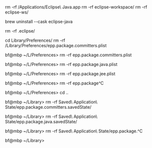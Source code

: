 

rm -rf /Applications/Eclipse\ Java.app
rm -rf eclipse-workspace/
rm -rf eclipse-ws/

brew uninstall --cask eclipse-java

rm -rf .eclipse/


cd Library/Preferences/
rm -rf /Library/Preferences/epp.package.committers.plist




bf@mbp ~/L/Preferences> rm -rf epp.package.committers.plist 

bf@mbp ~/L/Preferences> rm -rf epp.package.java.plist 

bf@mbp ~/L/Preferences> rm -rf epp.package.jee.plist 

bf@mbp ~/L/Preferences> rm -rf epp.package^C

bf@mbp ~/L/Preferences> cd ..

bf@mbp ~/Library> rm -rf Saved\ Application\ State/epp.package.committers.savedState/

bf@mbp ~/Library> rm -rf Saved\ Application\ State/epp.package.java.savedState/

bf@mbp ~/Library> rm -rf Saved\ Application\ State/epp.package.^C

bf@mbp ~/Library>